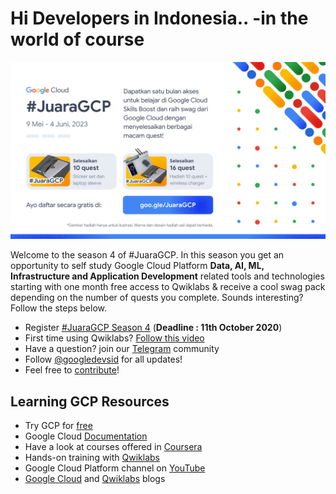 # Hi Developers in Indonesia.. -in the world of course
![banner](https://github.com/elmoallistair/qwiklabs/blob/master/juaragcp.png)

Welcome to the season 4 of #JuaraGCP. In this season you get an opportunity to self study Google Cloud Platform **Data, AI, ML, Infrastructure and Application Development** related tools and technologies starting with one month free access to Qwiklabs & receive a cool swag pack depending on the number of quests you complete. Sounds interesting? Follow the steps below.

* Register [#JuaraGCP Season 4](https://events.withgoogle.com/juaragcp-season-4/) (**Deadline : 11th October 2020**)
* First time using Qwiklabs? [Follow this video](https://www.youtube.com/watch?v=cyp7soKLOYI)
* Have a question? join our [Telegram](https://t.me/JuaraGCP) community
* Follow [@googledevsid](https://twitter.com/googledevsid?) for all updates! 
* Feel free to [contribute](https://github.com/elmoallistair/qwiklabs/blob/master/CONTRIBUTING.md)!

## Learning GCP Resources

* Try GCP for [free](http://bit.ly/2HuW2ed) 
* Google Cloud [Documentation](https://cloud.google.com/docs)
* Have a look at courses offered in [Coursera](https://www.coursera.org/googlecloud)
* Hands-on training with [Qwiklabs](https://www.qwiklabs.com/)
* Google Cloud Platform channel on [YouTube](https://www.youtube.com/user/googlecloudplatform)
* [Google Cloud](https://cloud.google.com/blog/) and [Qwiklabs](http://blog.qwiklabs.com/tag/google-cloud-platform/) blogs
